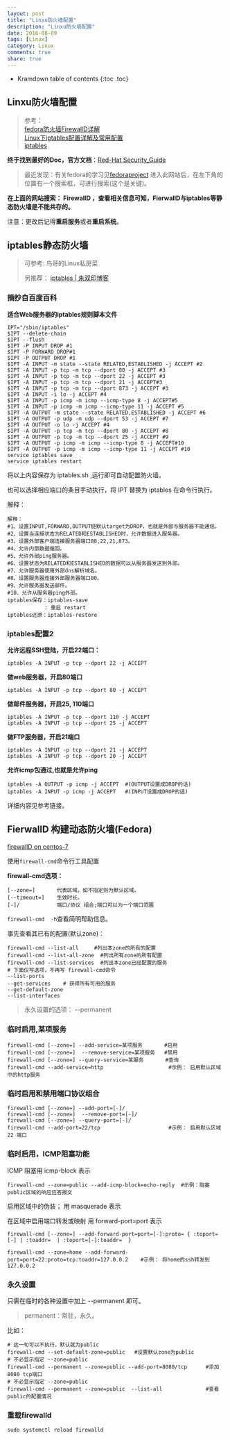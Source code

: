 ```yaml
---
layout: post
title: "Linxu防火墙配置"
description: "Linxu防火墙配置"
date: 2016-08-09
tags: [Linux]
category: Linux
comments: true
share: true
---
```



* Kramdown table of contents
{:toc .toc}


## Linxu防火墙配置


> 参考：  
> [fedora防火墙FirewallD详解](http://www.fedora.hk/linux/yumwei/show_15.html)    
> [Linux下iptables配置详解及常用配置](http://www.fedora.hk/linux/yumwei/show_23.html)   
> [iptables](http://baike.baidu.com/link?url=Zu1FbVPOoxpczkqVFBg7PCeXYQb2U_kd6Qxi3KXaTlxRdJTEzmfPh-8FKRFB4SyvYCRmmfMwXyzlYenZ83sxz_ "百度百科,带有适合web服务器的规则示例脚本")    

**终于找到最好的Doc，官方文档**：[Red-Hat Security_Guide](https://access.redhat.com/documentation/zh-CN/Red_Hat_Enterprise_Linux/7/html/Security_Guide/index.html)  


> 最近发现：有关fedora的学习见[fedoraproject](fedoraproject.org/wiki/Fedora_Project_Wiki)
> 进入此网站后，在左下角的位置有一个搜索框，可进行搜索(这个是关键)。  


**在上面的网站搜索： FirewallD ，查看相关信息可知，FierwallD与iptables等静态防火墙是不能共存的。**


注意：更改后记得**重启服务**或者**重启系统**。   



## iptables静态防火墙 

> 可参考: 鸟哥的Linux私房菜
>
> 另推荐： [iptables | 朱双印博客](http://www.zsythink.net/archives/tag/iptables/ "iptables | 朱双印博客")



### 摘抄自百度百科

**适合Web服务器的iptables规则脚本文件**

```
IPT="/sbin/iptables"
$IPT --delete-chain
$IPT --flush
$IPT -P INPUT DROP #1
$IPT -P FORWARD DROP#1
$IPT -P OUTPUT DROP #1
$IPT -A INPUT -m state --state RELATED,ESTABLISHED -j ACCEPT #2
$IPT -A INPUT -p tcp -m tcp --dport 80 -j ACCEPT #3
$IPT -A INPUT -p tcp -m tcp --dport 22 -j ACCEPT #3
$IPT -A INPUT -p tcp -m tcp --dport 21 -j ACCEPT#3
$IPT -A INPUT -p tcp -m tcp --dport 873 -j ACCEPT #3
$IPT -A INPUT -i lo -j ACCEPT #4
$IPT -A INPUT -p icmp -m icmp --icmp-type 8 -j ACCEPT#5
$IPT -A INPUT -p icmp -m icmp --icmp-type 11 -j ACCEPT #5
$IPT -A OUTPUT -m state --state RELATED,ESTABLISHED -j ACCEPT #6
$IPT -A OUTPUT -p udp -m udp --dport 53 -j ACCEPT #7
$IPT -A OUTPUT -o lo -j ACCEPT #4
$IPT -A OUTPUT -p tcp -m tcp --dport 80 -j ACCEPT #8
$IPT -A OUTPUT -p tcp -m tcp --dport 25 -j ACCEPT #9
$IPT -A OUTPUT -p icmp -m icmp --icmp-type 8 -j ACCEPT#10
$IPT -A OUTPUT -p icmp -m icmp --icmp-type 11 -j ACCEPT #10
service iptables save
service iptables restart

```

将以上内容保存为 iptables.sh ,运行即可自动配置防火墙。  

也可以选择相应端口的条目手动执行，将 IPT 替换为 iptables 在命令行执行。   

解释：  

```
解释：
#1、设置INPUT,FORWARD,OUTPUT链默认target为DROP，也就是外部与服务器不能通信。
#2、设置当连接状态为RELATED和ESTABLISHED时，允许数据进入服务器。
#3、设置外部客户端连接服务器端口80,22,21,873。
#4、允许内部数据循回。
#5、允许外部ping服务器。
#6、设置状态为RELATED和ESTABLISHED的数据可以从服务器发送到外部。
#7、允许服务器使用外部dns解析域名。
#8、设置服务器连接外部服务器端口80。
#9、允许服务器发送邮件。
#10、允许从服务器ping外部。
iptables保存：iptables-save
			: 重启 restart 
iptables还原：iptables-restore
```



### iptables配置2  

**允许远程SSH登陆，开启22端口：**  

`iptables -A INPUT -p tcp --dport 22 -j ACCEPT`

**做web服务器，开启80端口**

`iptables -A INPUT -p tcp --dport 80 -j ACCEPT`

**做邮件服务器，开启25, 110端口**

```
iptables -A INPUT -p tcp --dport 110 -j ACCEPT
iptables -A INPUT -p tcp --dport 25 -j ACCEPT
```

**做FTP服务器，开启21端口**

```
iptables -A INPUT -p tcp --dport 21 -j ACCEPT
iptables -A INPUT -p tcp --dport 20 -j ACCEPT
```

**允许icmp包通过,也就是允许ping**

```
iptables -A OUTPUT -p icmp -j ACCEPT  #(OUTPUT设置成DROP的话)
iptables -A INPUT -p icmp -j ACCEPT   #(INPUT设置成DROP的话)
```

详细内容见参考链接。  




## FierwallD 构建动态防火墙(Fedora)


[firewallD on centos-7](https://www.digitalocean.com/community/tutorials/how-to-set-up-a-firewall-using-firewalld-on-centos-7)


使用`firewall-cmd`命令行工具配置        

**firewall-cmd选项：**  

```
[--zone=]		代表区域，如不指定则为默认区域。  
[--timeout=]	生效时长。   
[-]/			端口/协议 组合;端口可以为一个端口范围
```

`firewall-cmd  -h`查看简明帮助信息。

事先查看其已有的配置(默认zone)：
```
firewall-cmd --list-all		#列出本zone的所有的配置
firewall-cmd --list-all-zone  #列出所有zone的所有配置
firewall-cmd --list-services  #列出本zone已经配置的服务
# 下面仅写选项，不再写 firewall-cmd命令
--list-ports
--get-services    # 获得所有可用的服务
--get-default-zone
--list-interfaces
```

> 永久设置的选项：  --permanent 

### 临时启用,某项服务
```
firewall-cmd [--zone=] --add-service=某项服务		#启用
firewall-cmd [--zone=]  --remove-service=某项服务   #禁用
firewall-cmd [--zone=] --query-service=某服务       #查询
firewall-cmd --add-service=http						#示例： 启用默认区域中的http服务  
```

### 临时启用和禁用端口协议组合
```   
firewall-cmd [--zone=] --add-port=[-]/		
firewall-cmd [--zone=]  --remove-port=[-]/  
firewall-cmd [--zone=] --query-port=[-]/  
firewall-cmd --add-port=22/tcp						#示例： 启用默认区域 22 端口
```

### 临时启用，ICMP阻塞功能  

ICMP 阻塞用  icmp-block 表示
```
firewall-cmd --zone=public --add-icmp-block=echo-reply	#示例：阻塞public区域的响应应答报文
```

启用区域中的伪装； 用 masquerade 表示


在区域中启用端口转发或映射 用 forward-port=port 表示

```
firewall-cmd [--zone=] --add-forward-port=port=[-]:proto= { :toport=[-] | :toaddr=  | :toport=[-]:toaddr=  }

firewall-cmd --zone=home --add-forward-port=port=22:proto=tcp:toaddr=127.0.0.2    #示例： 将home的ssh转发到127.0.0.2
```



### 永久设置    
只需在临时的各种设置中加上 --permanent  即可。  

> permanent：常驻，永久。

比如：

```
# 这一句可以不执行，默认就为public 
firewall-cmd --set-default-zone=public   #设置默认zone为public
# 不必显示指定 --zone=public 
firewall-cmd --permanent --zone=public --add-port=8080/tcp		#添加8080 tcp端口
# 不必显示指定 --zone=public 
firewall-cmd --permanent --zone=public  --list-all				#查看public的配置情况  
```


### 重载firewalld

	sudo systemctl reload firewalld

